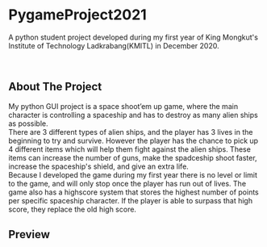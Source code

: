 <h1>PygameProject2021</h1>

<p>A python student project developed during my first year of King Mongkut's Institute of Technology Ladkrabang(KMITL) in December 2020.</p>

<br />
<h2> About The Project </h2>
<p>
  My python GUI project is a space shoot’em up game, where the main character is controlling a spaceship and has to destroy as many alien ships as possible.
  <br />
  There are 3 different types of alien ships, and the player has 3 lives in the beginning to try and survive. However the player has the chance to pick up 4 different items which will help them fight against the alien ships. These items can increase the number of guns, make the spadceship shoot faster, increase the spaceship's shield, and give an extra life.
  <br />
  Because I developed the game during my first year there is no level or limit to the game, and will only stop once the player has run out of lives. The game also has a highscore system that stores the highest number of points per specific spaceship character. If the player is able to surpass that high score, they replace the old high score.
</p>
<h2> Preview </h2>
<p>
  
</p>
